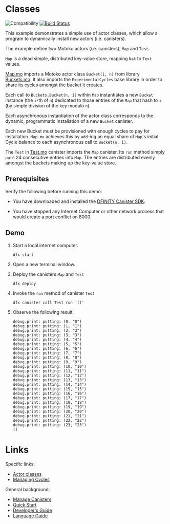 # Classes

![Compatibility](https://img.shields.io/badge/compatibility-0.7.0-blue)
[![Build Status](https://github.com/dfinity/examples/workflows/motoko-echo-example/badge.svg)](https://github.com/dfinity/examples/actions?query=workflow%3Amotoko-echo-example)

This example demonstrates a simple use of actor classes, which allow a program to dynamically install new actors (i.e. canisters).

The example define two Motoko actors (i.e. canisters), `Map` and `Test`.

`Map` is a dead simple, distributed key-value store, mapping `Nat` to `Text` values.

[Map.mo](./src/map/Map.mo) imports a Motoko actor class `Bucket(i, n)`
from library [Buckets.mo](./src/map/Buckets.mo).
It also imports the `ExperimentalCycles` base library in order to share its
cycles amongst the bucket it creates.

Each call to `Buckets.Bucket(n, i)` within `Map` instantiates a new
`Bucket` instance (the `i`-th of `n`)
dedicated to those entries of the `Map` that hash to `i` (by simple division of the key modulo `n`).

Each asynchronous instantiation of the actor class corresponds to the dynamic, programmatic installation of a new `Bucket` canister.

Each new Bucket must be provisioned with enough cycles to pay for installation.
`Map.mo` achieves this by `add`-ing an equal share of `Map`'s initial Cycle balance to each asynchronous call to `Bucket(n, i)`.

The `Test` in [Test.mo](./src/test/Test.mo) canister imports the `Map` canister.
Its `run` method simply `put`s 24 consecutive entries into `Map`. The entries are distributed evenly amongst the buckets making up the key-value store.

## Prerequisites

Verify the following before running this demo:

*  You have downloaded and installed the [DFINITY Canister
   SDK](https://sdk.dfinity.org).

*  You have stopped any Internet Computer or other network process that would
   create a port conflict on 8000.

## Demo

1. Start a local internet computer.

   ```text
   dfx start
   ```

2. Open a new terminal window.

3. Deploy the canisters `Map` and `Test`

   ```text
   dfx deploy
   ```

4. Invoke the `run` method of canister `Test`

   ```text
   dfx canister call Test run '()'
   ```

5. Observe the following result.

   ```text
   debug.print: putting: (0, "0")
   debug.print: putting: (1, "1")
   debug.print: putting: (2, "2")
   debug.print: putting: (3, "3")
   debug.print: putting: (4, "4")
   debug.print: putting: (5, "5")
   debug.print: putting: (6, "6")
   debug.print: putting: (7, "7")
   debug.print: putting: (8, "8")
   debug.print: putting: (9, "9")
   debug.print: putting: (10, "10")
   debug.print: putting: (11, "11")
   debug.print: putting: (12, "12")
   debug.print: putting: (13, "13")
   debug.print: putting: (14, "14")
   debug.print: putting: (15, "15")
   debug.print: putting: (16, "16")
   debug.print: putting: (17, "17")
   debug.print: putting: (18, "18")
   debug.print: putting: (19, "19")
   debug.print: putting: (20, "20")
   debug.print: putting: (21, "21")
   debug.print: putting: (22, "22")
   debug.print: putting: (23, "23")
   ()
   ```

# Links

Specific links:

- [Actor classes](https://sdk.dfinity.org/docs/language-guide/actor-classes.html)
- [Managing Cycles](https://sdk.dfinity.org/docs/language-guide/cycles.html)

General background:

- [Manage Canisters](https://sdk.dfinity.org/docs/developers-guide/working-with-canisters.html)
- [Quick Start](https://sdk.dfinity.org/developers-guide/quickstart.html)
- [Developer's Guide](https://sdk.dfinity.org/developers-guide)
- [Language Guide](https://sdk.dfinity.org/language-guide)
